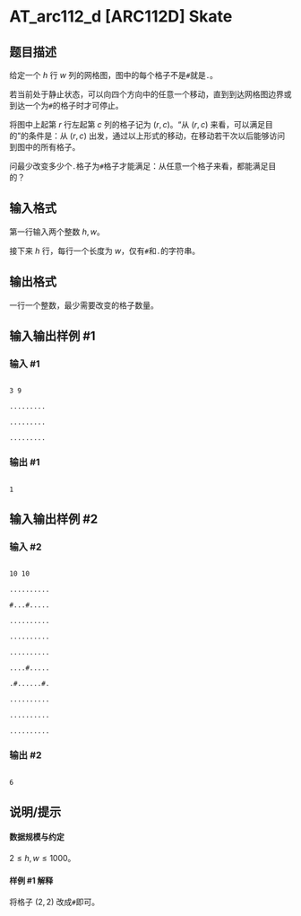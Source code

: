 # AT_arc112_d [ARC112D] Skate

## 题目描述

给定一个 $h$ 行 $w$ 列的网格图，图中的每个格子不是`#`就是`.`。

若当前处于静止状态，可以向四个方向中的任意一个移动，直到到达网格图边界或到达一个为`#`的格子时才可停止。

将图中上起第 $r$ 行左起第 $c$ 列的格子记为 $(r,c)$。“从 $(r,c)$ 来看，可以满足目的”的条件是：从 $(r,c)$ 出发，通过以上形式的移动，在移动若干次以后能够访问到图中的所有格子。

问最少改变多少个`.`格子为`#`格子才能满足：从任意一个格子来看，都能满足目的？

## 输入格式

第一行输入两个整数 $h,w$。

接下来 $h$ 行，每行一个长度为 $w$，仅有`#`和`.`的字符串。

## 输出格式

一行一个整数，最少需要改变的格子数量。

## 输入输出样例 #1

### 输入 #1

```
3 9
.........
.........
.........
```

### 输出 #1

```
1
```

## 输入输出样例 #2

### 输入 #2

```
10 10
..........
#...#.....
..........
..........
..........
....#.....
.#......#.
..........
..........
..........
```

### 输出 #2

```
6
```

## 说明/提示

#### 数据规模与约定

$2\le h,w\le 1000$。

#### 样例 #1 解释

将格子 $(2,2)$ 改成`#`即可。